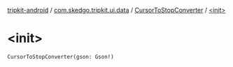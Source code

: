 [tripkit-android](../../index.md) / [com.skedgo.tripkit.ui.data](../index.md) / [CursorToStopConverter](index.md) / [&lt;init&gt;](./-init-.md)

# &lt;init&gt;

`CursorToStopConverter(gson: Gson!)`